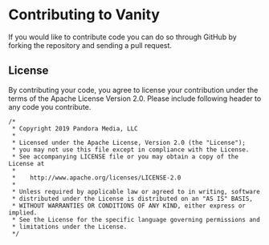 # Contributing to Vanity

If you would like to contribute code you can do so through GitHub by forking the repository and sending a pull request.

## License

By contributing your code, you agree to license your contribution under the terms of the Apache License Version 2.0.
Please include following header to any code you contribute.

```
/*
 * Copyright 2019 Pandora Media, LLC
 *
 * Licensed under the Apache License, Version 2.0 (the "License");
 * you may not use this file except in compliance with the License.
 * See accompanying LICENSE file or you may obtain a copy of the License at
 *
 *    http://www.apache.org/licenses/LICENSE-2.0
 *
 * Unless required by applicable law or agreed to in writing, software
 * distributed under the License is distributed on an "AS IS" BASIS,
 * WITHOUT WARRANTIES OR CONDITIONS OF ANY KIND, either express or implied.
 * See the License for the specific language governing permissions and
 * limitations under the License.
 */
```